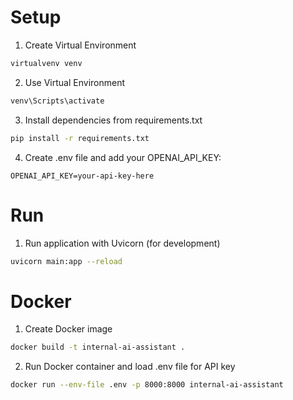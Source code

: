 # Setup
1. Create Virtual Environment
```bash
virtualvenv venv
```
2. Use Virtual Environment
```bash
venv\Scripts\activate
```
3. Install dependencies from requirements.txt
```bash
pip install -r requirements.txt
```
4. Create .env file and add your OPENAI_API_KEY:
```text
OPENAI_API_KEY=your-api-key-here
```

# Run
1. Run application with Uvicorn (for development)
```bash
uvicorn main:app --reload
```

# Docker
1. Create Docker image
```bash
docker build -t internal-ai-assistant .
```
2. Run Docker container and load .env file for API key
```bash
docker run --env-file .env -p 8000:8000 internal-ai-assistant
```
